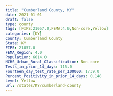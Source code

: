 ```yaml
---
title: "Cumberland County, KY"
date: 2021-01-01
draft: false
type: county
tags: [FIPS:21057.0,FEMA:4.0,Non-core,Yellow]
categories: [KY]
County: Cumberland County
State: KY
FIPS: 21057.0
FEMA_Region: 4.0
Population: 6614.0
NCHS_Urban_Rural_Classification: Non-core
Tests_in_prior_14_days: 115.0
Fourteen_day_test_rate_per_100000: 1739.0
Percent_Positivity_in_prior_14_days: 0.148
Level: Yellow
url: /states/KY/cumberland-county
---
```



